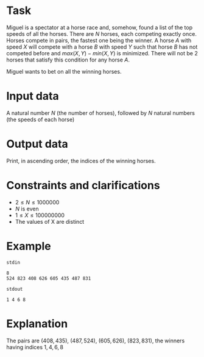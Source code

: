 
# Task

Miguel is a spectator at a horse race and, somehow, found a list of the top speeds of all the horses. There are $N$ horses, each competing exactly once. Horses compete in pairs, the fastest one being the winner. A horse $A$ with speed $X$ will compete with a horse $B$ with speed $Y$ such that horse $B$ has not competed before and $max(X,Y)-min(X,Y)$ is minimized. There will not be 2 horses that satisfy this condition for any horse $A$.

Miguel wants to bet on all the winning horses.

# Input data

A natural number $N$ (the number of horses), followed by $N$ natural numbers (the speeds of each horse)

# Output data

Print, in ascending order, the indices of the winning horses.

# Constraints and clarifications
* $2 \leq N \leq 1000000$
* $N$ is even
* $1 \leq X \leq 100000000$
* The values of X are distinct

# Example

`stdin`
```
8
524 823 408 626 605 435 487 831 
```

`stdout`
```
1 4 6 8 
```

# Explanation

The pairs are $(408, 435)$, $(487, 524)$, $(605, 626)$, $(823, 831)$, the winners having indices $1, 4, 6, 8$
